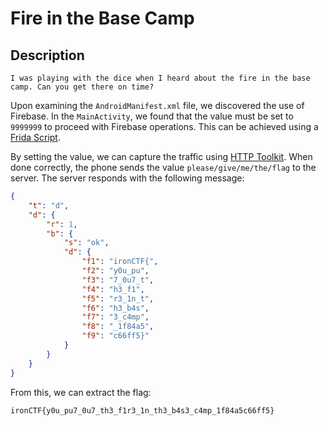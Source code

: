 # Fire in the Base Camp

## Description

```
I was playing with the dice when I heard about the fire in the base camp. Can you get there on time?
```

Upon examining the `AndroidManifest.xml` file, we discovered the use of Firebase. In the `MainActivity`, we found that the value must be set to `9999999` to proceed with Firebase operations. This can be achieved using a [Frida Script](hook.js).

By setting the value, we can capture the traffic using [HTTP Toolkit](https://httptoolkit.com). When done correctly, the phone sends the value `please/give/me/the/flag` to the server. The server responds with the following message:

```json
{
    "t": "d",
    "d": {
        "r": 1,
        "b": {
            "s": "ok",
            "d": {
                "f1": "ironCTF{",
                "f2": "y0u_pu",
                "f3": "7_0u7_t",
                "f4": "h3_f1",
                "f5": "r3_1n_t",
                "f6": "h3_b4s",
                "f7": "3_c4mp",
                "f8": "_1f84a5",
                "f9": "c66ff5}"
            }
        }
    }
}
```

From this, we can extract the flag:

```
ironCTF{y0u_pu7_0u7_th3_f1r3_1n_th3_b4s3_c4mp_1f84a5c66ff5}
```